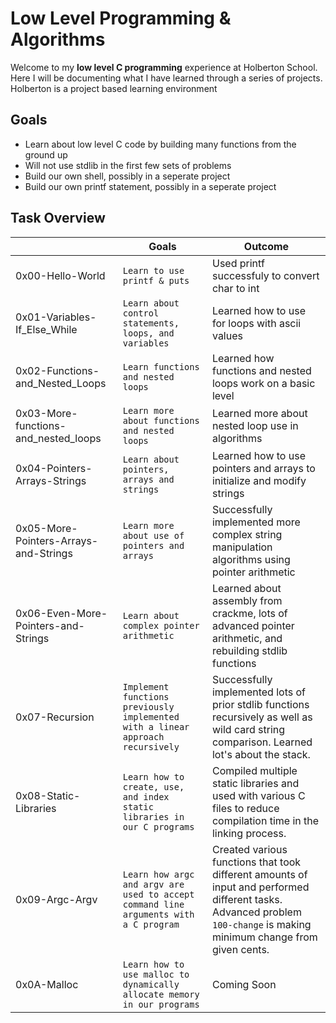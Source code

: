 
# Low Level Programming & Algorithms

Welcome to my  **low level C programming** experience at Holberton School. Here I will be documenting what I have learned through a series of projects. Holberton is a project based learning environment


## Goals

-  Learn about low level C code by building many functions from the ground up
- Will not use stdlib in the first few sets of problems
- Build our own shell, possibly in a seperate project
- Build our own printf statement, possibly in a seperate project


## Task Overview
|                |Goals                          |Outcome                         |
|----------------|-------------------------------|-----------------------------|
|0x00-Hello-World|`Learn to use printf & puts`            |Used printf successfuly to convert char to int            |
|0x01-Variables-If_Else_While          |`Learn about control statements, loops, and variables`            |Learned how to use for loops with ascii values            |
|0x02-Functions-and_Nested_Loops          |`Learn functions and nested loops`|Learned how functions and nested loops work on a basic level|
|0x03-More-functions-and_nested_loops     |`Learn more about functions and nested loops` | Learned more about nested loop use in algorithms | 
| 0x04-Pointers-Arrays-Strings | `Learn about pointers, arrays and strings` | Learned how to use pointers and arrays to initialize and modify strings
| 0x05-More-Pointers-Arrays-and-Strings | `Learn more about use of pointers and arrays` | Successfully implemented more complex string manipulation algorithms using pointer arithmetic
| 0x06-Even-More-Pointers-and-Strings | `Learn about complex pointer arithmetic` | Learned about assembly from crackme, lots of advanced pointer arithmetic, and rebuilding stdlib functions
| 0x07-Recursion | `Implement functions previously implemented with a linear approach recursively` | Successfully implemented lots of prior stdlib functions recursively as well as wild card string comparison. Learned lot's about the stack.
| 0x08-Static-Libraries | `Learn how to create, use, and index static libraries in our C programs` | Compiled multiple static libraries and used with various C files to reduce compilation time in the linking process.
| 0x09-Argc-Argv | `Learn how argc and argv are used to accept command line arguments with a C program` | Created various functions that took different amounts of input and performed different tasks. Advanced problem `100-change` is making minimum change from given cents.
| 0x0A-Malloc | `Learn how to use malloc to dynamically allocate memory in our programs` | Coming Soon
